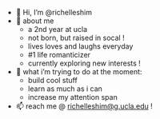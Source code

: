 - 👋 Hi, I’m @richelleshim
- 👀 about me
    - a 2nd year at ucla
    - not born, but raised in socal !
    - lives loves and laughs everyday
    - #1 life romanticizer
    - currently exploring new interests !
- 🌱 what i’m trying to do at the moment:
    - build cool stuff
    - learn as much as i can
    - increase my attention span
- 📫 reach me @ richelleshim@g.ucla.edu !

<!---
richelleshim/richelleshim is a ✨ special ✨ repository because its `README.md` (this file) appears on your GitHub profile.
You can click the Preview link to take a look at your changes.
--->
